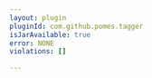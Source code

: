 ```yaml
---
layout: plugin
pluginId: com.github.pomes.tagger
isJarAvailable: true
error: NONE
violations: []

---
```


